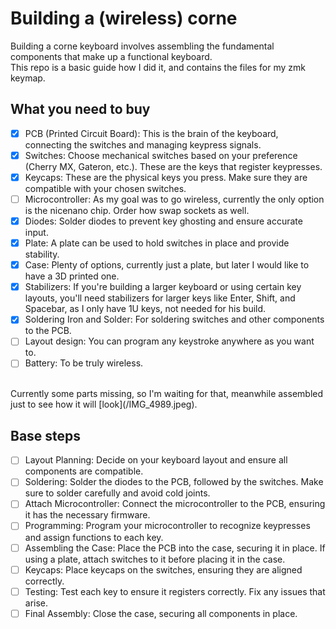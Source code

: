 # Building a (wireless) corne
Building a corne keyboard involves assembling the fundamental components that make up a functional keyboard. </br>
This repo is a basic guide how I did it, and contains the files for my zmk keymap. </br>

## What you need to buy
- [x] PCB (Printed Circuit Board): This is the brain of the keyboard, connecting the switches and managing keypress signals.
- [x] Switches: Choose mechanical switches based on your preference (Cherry MX, Gateron, etc.). These are the keys that register keypresses.
- [x] Keycaps: These are the physical keys you press. Make sure they are compatible with your chosen switches.
- [ ] Microcontroller: As my goal was to go wireless, currently the only option is the nicenano chip. Order how swap sockets as well.
- [x] Diodes: Solder diodes to prevent key ghosting and ensure accurate input.
- [x] Plate: A plate can be used to hold switches in place and provide stability.
- [x] Case: Plenty of options, currently just a plate, but later I would like to have a 3D printed one.
- [x] Stabilizers: If you're building a larger keyboard or using certain key layouts, you'll need stabilizers for larger keys like Enter, Shift, and Spacebar, as I only have 1U keys, not needed for his build.
- [x] Soldering Iron and Solder: For soldering switches and other components to the PCB.
- [ ] Layout design: You can program any keystroke anywhere as you want to.
- [ ] Battery: To be truly wireless.
</br>
Currently some parts missing, so I'm waiting for that, meanwhile assembled just to see how it will [look](/IMG_4989.jpeg).

## Base steps

- [ ] Layout Planning: Decide on your keyboard layout and ensure all components are compatible.
- [ ] Soldering: Solder the diodes to the PCB, followed by the switches. Make sure to solder carefully and avoid cold joints.
- [ ] Attach Microcontroller: Connect the microcontroller to the PCB, ensuring it has the necessary firmware.
- [ ] Programming: Program your microcontroller to recognize keypresses and assign functions to each key.
- [ ] Assembling the Case: Place the PCB into the case, securing it in place. If using a plate, attach switches to it before placing it in the case.
- [ ] Keycaps: Place keycaps on the switches, ensuring they are aligned correctly.
- [ ] Testing: Test each key to ensure it registers correctly. Fix any issues that arise.
- [ ] Final Assembly: Close the case, securing all components in place.